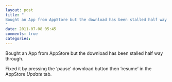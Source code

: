 ```yaml
---
layout: post
title: "
Bought an App from AppStore but the download has been stalled half way through. 
"
date: 2011-07-08 05:45
comments: true
categories: 
---
```


Bought an App from AppStore but the download has been stalled half way through. 


Fixed it by pressing the ‘pause’ download button then ‘resume’ in the AppStore *Update* tab.

